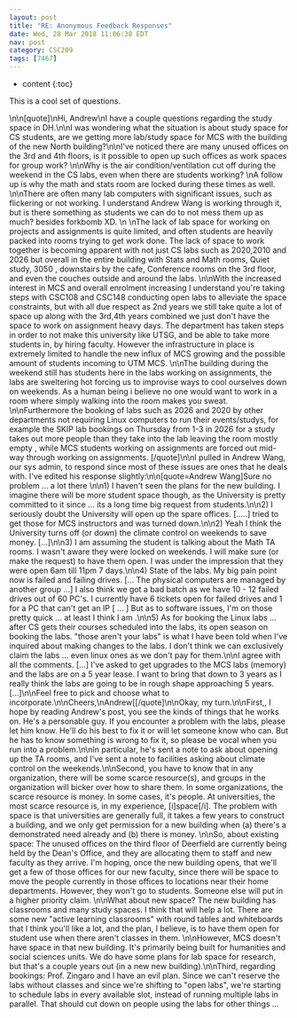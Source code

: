 ```yaml
---
layout: post
title: "RE: Anonymous Feedback Responses"
date: Wed, 28 Mar 2018 11:06:38 EDT
nav: post
category: CSC209
tags: [7467]
---
```


* content
{:toc}

This is a cool set of questions.
<!-- more -->
<p>\n\n[quote]\nHi, Andrew\nI have a couple questions regarding the study space in DH.\n\nI was wondering what the situation is about study space for CS students, are we getting more lab/study space for MCS with the building of the new North building?\n\nI've noticed there are many unused offices on the 3rd and 4th floors, is it possible to open up such offices as work spaces for group work? \n\nWhy is the air condition/ventilation cut off during the weekend in the CS labs, even when there are students working? \nA follow up is why the math and stats room are locked during these times as well. \n\nThere are often many lab computers with significant issues, such as flickering or not working. I understand Andrew Wang is working through it, but is there something as students we can do to not mess them up as much? besides forkbomb XD. \n \nThe lack of lab space for working on projects and assignments is quite limited, and often students are heavily packed into rooms trying to get work done. The lack of space to work together is becoming apparent with not just CS labs such as 2020,2010 and 2026 but overall in the entire building with Stats and Math rooms, Quiet study, 3050 , downstairs by the cafe, Conference rooms on the 3rd floor, and even the couches outside and around the labs.  \n\nWith the increased interest in MCS and overall enrolment increasing I understand you're taking steps with CSC108 and CSC148 conducting open labs to alleviate the space constraints, but with all due respect as 2nd years we still take quite a lot of space up along with the 3rd,4th years combined we just don't have the space to work on assignment heavy days. The department has taken steps in order to not make this university like UTSG, and be able to take more students in, by hiring faculty. However the infrastructure in place is extremely limited to handle the new influx of MCS growing and the possible amount of students incoming to UTM MCS. \n\nThe building during the weekend still has students here in the labs working on assignments, the labs are sweltering hot forcing us to improvise ways to cool ourselves down on weekends. As a human being i believe no one would want to work in a room where simply walking into the room makes you sweat. \n\nFurthermore the booking of labs such as 2026 and 2020 by other departments not requiring Linux computers to run their events/studys, for example the SKIP lab bookings on Thursday from 1-3 in 2026 for a study takes out more people than they take into the lab leaving the room mostly empty , while MCS students working on assignments are forced out mid-way through working on assignments. [/quote]\n\nI pulled in Andrew Wang, our sys admin, to respond since most of these issues are ones that he deals with. I've edited his response slightly:\n\n[quote=Andrew Wang]Sure no problem ... a lot there \n\n1) I haven't seen the plans for the new building.  I imagine there will be more student space though, as the University is pretty committed to it since ... its a long time big request from students.\n\n2) I seriously doubt the University will open up the spare offices.  [.....] tried to get those for MCS instructors and was turned down.\n\n2) Yeah I think the University turns off (or down) the climate control on weekends to save money.  [...]\n\n3) I am assuming the student is talking about the Math TA rooms.  I wasn't aware they were locked on weekends.  I will make sure (or make the request) to have them open.  I was under the impression that they were open 6am till 11pm 7 days.\n\n4) State of the labs.  My big pain point now is failed and failing drives.  [... The physical computers are managed by another group ...] I also think we got a bad batch as we have 10 - 12 failed drives out of 60 PC's.  I currently have 6 tickets open for failed drives and 1 for a PC that can't get an IP [ ... ]  But as to software issues, I'm on those pretty quick ... at least I think I am .\n\n5) As for booking the Linux labs ... after CS gets their courses scheduled into the labs, its open season on booking the labs.  "those aren't your labs" is what I have been told when I've inquired about making changes to the labs.  I don't think we can exclusively claim the labs ... even linux ones as we don't pay for  them.\n\nI agree with all the comments.  [...] I've asked to get upgrades to the MCS labs (memory) and the labs are on a 5 year lease.  I want to bring that down to 3 years as I really think the labs are going to be in rough shape approaching 5 years.  [...]\n\nFeel free to pick and choose what to incorporate.\n\nCheers,\nAndrew[[/quote]\n\nOkay, my turn.\n\nFirst,, I hope by reading Andrew's post, you see the kinds of things that he works on. He's a personable guy. If you encounter a problem with the labs, please let him know. He'll do his best to fix it or will let someone know who can. But he has to know something is wrong to fix it, so please be vocal when you run into a problem.\n\nIn particular, he's sent a note to ask about opening up the TA rooms, and I've sent a note to facilities asking about climate control on the weekends.\n\nSecond, you have to know that in any organization, there will be some scarce resource(s), and groups in the organization will bicker over how to share them. In some organizations, the scarce resource is money. In some cases, it's people. At universities, the most scarce resource is, in my experience, [i]space[/i]. The problem with space is that universities are generally full, it takes a few years to construct a building, and we only get permission for a new building when (a) there's a demonstrated need already and (b) there is money.  \n\nSo, about existing space: The unused offices on the third floor of Deerfield are currently being held by the Dean's Office, and they are allocating them to staff and new faculty as they arrive. I'm hoping, once the new building opens, that we'll get a few of those offices for our new faculty, since there will be space to move the people currently in those offices to locations near their home departments. However, they won't go to students. Someone else will put in a higher priority claim.  \n\nWhat about new space? The new building has classrooms and many study spaces. I think that will help a lot. There are some new "active learning classrooms" with round tables and whiteboards that I think you'll like a lot, and the plan, I believe, is to have them open for student use when there aren't classes in them. \n\nHowever, MCS doesn't have space in that new building. It's primarily being built for humanities and social sciences units. We do have some plans for lab space for research, but that's a couple years out (in a new new building).\n\nThird, regarding bookings: Prof. Zingaro and I have an evil plan. Since we can't reserve the labs without classes and since we're shifting to "open labs", we're starting to schedule labs in every available slot, instead of running multiple labs in parallel. That should cut down on people using the labs for other things ...</p>
